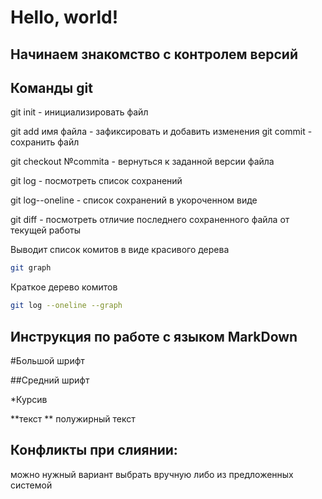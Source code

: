 # Hello, world! #

## Начинаем знакомство с контролем версий

## Команды git



git init - инициализировать файл

git add имя файла - зафиксировать и добавить изменения
git commit - сохранить файл

git checkout №commita - вернуться к заданной версии файла

git log - посмотреть список сохранений

git log--oneline - список сохранений в укороченном виде

git diff - посмотреть отличие последнего сохраненного файла от текущей работы

Выводит список комитов в виде красивого дерева

```sh
git graph 
```

Краткое дерево комитов

```sh
git log --oneline --graph
```

## Инструкция по работе с языком MarkDown

#Большой шрифт

##Средний шрифт

*Курсив

**текст **  полужирный текст

## Конфликты при слиянии: 
можно нужный вариант выбрать вручную либо из предложенных системой



